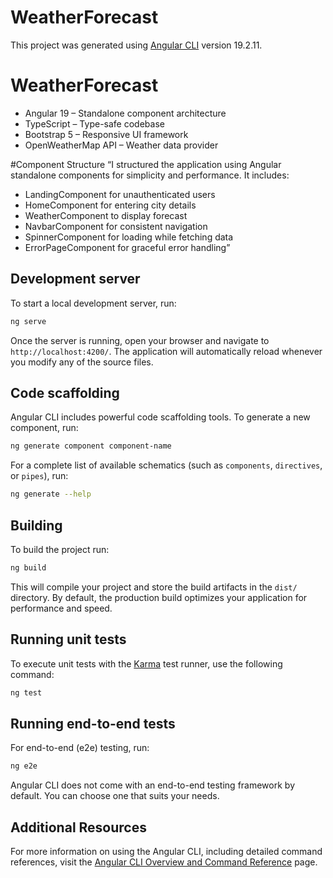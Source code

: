 # WeatherForecast

This project was generated using [Angular CLI](https://github.com/angular/angular-cli) version 19.2.11.

# WeatherForecast
- Angular 19 – Standalone component architecture
- TypeScript – Type-safe codebase
- Bootstrap 5 – Responsive UI framework
- OpenWeatherMap API – Weather data provider

#Component Structure
“I structured the application using Angular standalone components for simplicity and performance. It includes:

- LandingComponent for unauthenticated users
- HomeComponent for entering city details
- WeatherComponent to display forecast
- NavbarComponent for consistent navigation
- SpinnerComponent for loading while fetching data
- ErrorPageComponent for graceful error handling”

## Development server

To start a local development server, run:

```bash
ng serve
```

Once the server is running, open your browser and navigate to `http://localhost:4200/`. The application will automatically reload whenever you modify any of the source files.

## Code scaffolding

Angular CLI includes powerful code scaffolding tools. To generate a new component, run:

```bash
ng generate component component-name
```

For a complete list of available schematics (such as `components`, `directives`, or `pipes`), run:

```bash
ng generate --help
```

## Building

To build the project run:

```bash
ng build
```

This will compile your project and store the build artifacts in the `dist/` directory. By default, the production build optimizes your application for performance and speed.

## Running unit tests

To execute unit tests with the [Karma](https://karma-runner.github.io) test runner, use the following command:

```bash
ng test
```

## Running end-to-end tests

For end-to-end (e2e) testing, run:

```bash
ng e2e
```

Angular CLI does not come with an end-to-end testing framework by default. You can choose one that suits your needs.

## Additional Resources

For more information on using the Angular CLI, including detailed command references, visit the [Angular CLI Overview and Command Reference](https://angular.dev/tools/cli) page.
